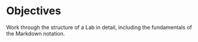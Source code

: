 # Objectives

Work through the structure of a Lab in detail, including the fundamentals of the Markdown notation.